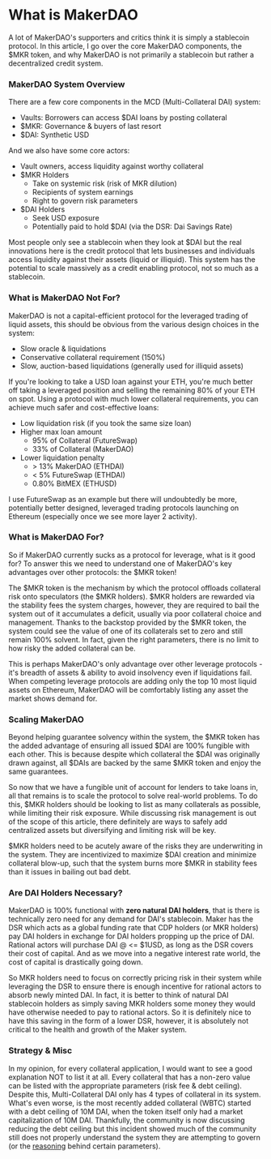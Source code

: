 # What is MakerDAO
A lot of MakerDAO's supporters and critics think it is simply a stablecoin protocol. In this article, I go over the core MakerDAO components, the $MKR token, and why MakerDAO is not primarily a stablecoin but rather a decentralized credit system.

### MakerDAO System Overview
There are a few core components in the MCD (Multi-Collateral DAI) system:
 - Vaults: Borrowers can access $DAI loans by posting collateral
 - $MKR: Governance & buyers of last resort
 - $DAI: Synthetic USD

And we also have some core actors:
 - Vault owners, access liquidity against worthy collateral
 - $MKR Holders
   - Take on systemic risk (risk of MKR dilution)
   - Recipients of system earnings
   - Right to govern risk parameters
 - $DAI Holders
   - Seek USD exposure
   - Potentially paid to hold $DAI (via the DSR: Dai Savings Rate)

Most people only see a stablecoin when they look at $DAI but the real innovations here is the credit protocol that lets businesses and individuals access liquidity against their assets (liquid or illiquid). This system has the potential to scale massively as a credit enabling protocol, not so much as a stablecoin.

### What is MakerDAO Not For?
MakerDAO is not a capital-efficient protocol for the leveraged trading of liquid assets, this should be obvious from the various design choices in the system:
 - Slow oracle & liquidations
 - Conservative collateral requirement (150%)
 - Slow, auction-based liquidations (generally used for illiquid assets)

If you're looking to take a USD loan against your ETH, you're much better off taking a leveraged position and selling the remaining 80% of your ETH on spot. Using a protocol with much lower collateral requirements, you can achieve much safer and cost-effective loans:
 - Low liquidation risk (if you took the same size loan)
 - Higher max loan amount
   - 95% of Collateral (FutureSwap)
   - 33% of Collateral (MakerDAO)
 - Lower liquidation penalty
   - \> 13% MakerDAO (ETHDAI)
   - < 5% FutureSwap (ETHDAI)
   - 0.80% BitMEX (ETHUSD)

I use FutureSwap as an example but there will undoubtedly be more, potentially better designed, leveraged trading protocols launching on Ethereum (especially once we see more layer 2 activity).

### What is MakerDAO For?
So if MakerDAO currently sucks as a protocol for leverage, what is it good for? To answer this we need to understand one of MakerDAO's key advantages over other protocols: the $MKR token!

The $MKR token is the mechanism by which the protocol offloads collateral risk onto speculators (the $MKR holders). $MKR holders are rewarded via the stability fees the system charges, however, they are required to bail the system out of it accumulates a deficit, usually via poor collateral choice and management. Thanks to the backstop provided by the $MKR token, the system could see the value of one of its collaterals set to zero and still remain 100% solvent. In fact, given the right parameters, there is no limit to how risky the added collateral can be.

This is perhaps MakerDAO's only advantage over other leverage protocols - it's breadth of assets & ability to avoid insolvency even if liquidations fail. When competing leverage protocols are adding only the top 10 most liquid assets on Ethereum, MakerDAO will be comfortably listing any asset the market shows demand for.

### Scaling MakerDAO
Beyond helping guarantee solvency within the system, the $MKR token has the added advantage of ensuring all issued $DAI are 100% fungible with each other. This is because despite which collateral the $DAI was originally drawn against, all $DAIs are backed by the same $MKR token and enjoy the same guarantees.

So now that we have a fungible unit of account for lenders to take loans in, all that remains is to scale the protocol to solve real-world problems. To do this, $MKR holders should be looking to list as many collaterals as possible, while limiting their risk exposure. While discussing risk management is out of the scope of this article, there definitely are ways to safely add centralized assets but diversifying and limiting risk will be key.

$MKR holders need to be acutely aware of the risks they are underwriting in the system. They are incentivized to maximize $DAI creation and minimize collateral blow-up, such that the system burns more $MKR in stability fees than it issues in bailing out bad debt.

### Are DAI Holders Necessary?
MakerDAO is 100% functional with **zero natural DAI holders**, that is there is technically zero need for any demand for DAI's stablecoin. Maker has the DSR which acts as a global funding rate that CDP holders (or MKR holders) pay DAI holders in exchange for DAI holders propping up the price of DAI. Rational actors will purchase DAI @ <= $1USD, as long as the DSR covers their cost of capital. And as we move into a negative interest rate world, the cost of capital is drastically going down.

So MKR holders need to focus on correctly pricing risk in their system while leveraging the DSR to ensure there is enough incentive for rational actors to absorb newly minted DAI. In fact, it is better to think of natural DAI stablecoin holders as simply saving MKR holders some money they would have otherwise needed to pay to rational actors. So it is definitely nice to have this saving in the form of a lower DSR, however, it is absolutely not critical to the health and growth of the Maker system.

### Strategy & Misc
In my opinion, for every collateral application, I would want to see a good explanation NOT to list it at all. Every collateral that has a non-zero value can be listed with the appropriate parameters (risk fee & debt ceiling). Despite this, Multi-Collateral DAI only has 4 types of collateral in its system. What's even worse, is the most recently added collateral (WBTC) started with a debt ceiling of 10M DAI, when the token itself only had a market capitalization of 10M DAI. Thankfully, the community is now discussing reducing the debt ceiling but this incident showed much of the community still does not properly understand the system they are attempting to govern (or the [reasoning](../Finance/TheOptionProblem.md#maker-dao-option) behind certain parameters).

